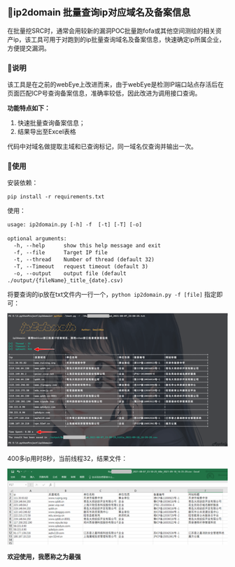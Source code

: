 ## 🎯ip2domain 批量查询ip对应域名及备案信息

在批量挖SRC时，通常会用较新的漏洞POC批量跑fofa或其他空间测绘的相关资产ip，该工具可用于对跑到的ip批量查询域名及备案信息，快速确定ip所属企业，方便提交漏洞。

### 📢说明

该工具是在之前的webEye上改进而来，由于webEye是检测IP端口站点存活后在页面匹配ICP号查询备案信息，准确率较低，因此改进为调用接口查询。

**功能特点如下：**

1.  快速批量查询备案信息；
2.  结果导出至Excel表格

代码中对域名做提取主域和已查询标记，同一域名仅查询并输出一次。

### 🚩使用

安装依赖：

```
pip install -r requirements.txt
```

使用：

```
usage: ip2domain.py [-h] -f  [-t] [-T] [-o]

optional arguments:
  -h, --help      show this help message and exit
  -f, --file      Target IP file
  -t, --thread    Number of thread (default 32)
  -T, --Timeout   request timeout (default 3)
  -o, --output    output file (default ./output/{fileName}_title_{date}.csv)
```

将要查询的ip放在txt文件内一行一个，`python ip2domain.py -f [file]` 指定即可：

![image_2021-09-18_16-41-34](README.assets/image_2021-09-18_16-41-34.png)

400多ip用时8秒，当前线程32，结果文件：

![image_2021-09-18_16-39-54](README.assets/image_2021-09-18_16-39-54.png)

**欢迎使用，我愿称之为最强**